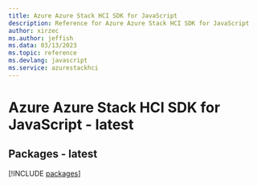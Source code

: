 ```yaml
---
title: Azure Azure Stack HCI SDK for JavaScript
description: Reference for Azure Azure Stack HCI SDK for JavaScript
author: xirzec
ms.author: jeffish
ms.data: 03/13/2023
ms.topic: reference
ms.devlang: javascript
ms.service: azurestackhci
---
```

# Azure Azure Stack HCI SDK for JavaScript - latest
## Packages - latest
[!INCLUDE [packages](azure-stack-hci-index.md)]